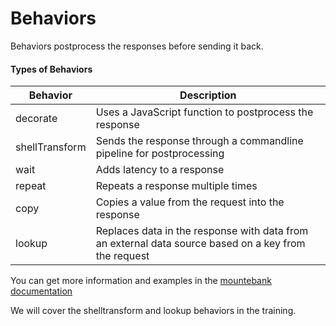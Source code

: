 # Behaviors

Behaviors postprocess the responses before sending it back.

#### Types of Behaviors

| Behavior | Description |
| -------- | ----------- |
| decorate | Uses a JavaScript function to postprocess the response |
| shellTransform | Sends the response through a commandline pipeline for postprocessing |
| wait | Adds latency to a response |
| repeat | Repeats a response multiple times |
| copy | Copies a value from the request into the response |
| lookup | Replaces data in the response with data from an external data source based on a key from the request |


You can get more information and examples in the [mountebank documentation](http://www.mbtest.org/docs/api/behaviors)

We will cover the shelltransform and lookup behaviors in the training.
